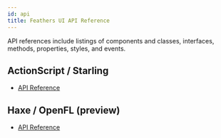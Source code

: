 ```yaml
---
id: api
title: Feathers UI API Reference
---
```


API references include listings of components and classes, interfaces, methods, properties, styles, and events.

## ActionScript / Starling

- [API Reference](/api-reference/)

## Haxe / OpenFL (preview)

- [API Reference](https://api.feathersui.com/)
